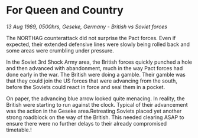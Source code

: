 # For Queen and Country

*13 Aug 1989, 0500hrs, Geseke, Germany - British vs Soviet forces*



The NORTHAG counterattack did not surprise the Pact forces. Even if expected, their extended defensive lines were slowly being rolled back and some areas were crumbling under pressure.  

In the Soviet 3rd Shock Army area, the British forces quickly punched a hole and then advanced with abandonment, much in the way Pact forces had done early in the war. The British were doing a gamble. Their gamble was that they could join the US forces that were advancing from the south, before the Soviets could react in force and seal them in a pocket. 

On paper, the advancing blue arrow looked quite menacing. In reality, the British were starting to run against the clock. Typical of their advancement was the action in the Geseke area.Retreating Soviets placed yet another strong roadblock on the way of the British. This needed clearing ASAP to ensure there were no further delays to their already compromised timetable.!
